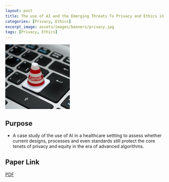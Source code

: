 ```yaml
---
layout: post
title: The use of AI and the Emerging Threats To Privacy and Ethics in the Healthcare Landscape
categories: [Privacy, Ethics]
excerpt_image: assets/images/banners/privacy.jpg
tags: [Privacy, Ethics]
---
```

![privacy](/assets/images/banners/privacy.jpg)



## Purpose
- A case study of the use of AI in a healthcare settting to assess whether current designs, processes and even
standards still protect the core tenets of privacy and equity in the era of advanced algorithms.

## Paper Link
<a href="https://miligeraucb.github.io/papers/public_advocacy.pdf" target="_blank">PDF</a>




